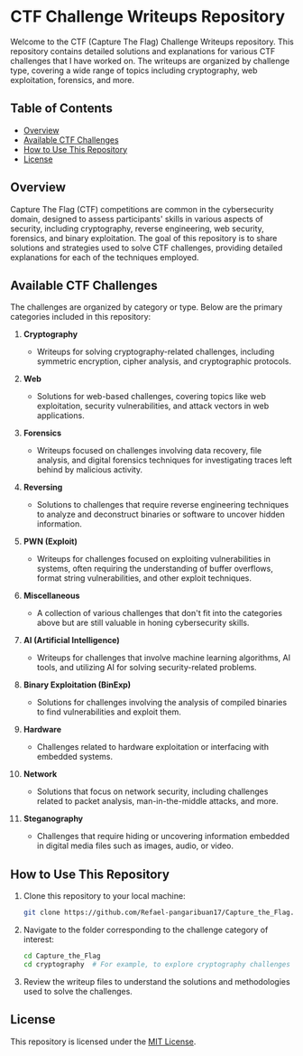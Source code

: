 # CTF Challenge Writeups Repository

Welcome to the CTF (Capture The Flag) Challenge Writeups repository. This repository contains detailed solutions and explanations for various CTF challenges that I have worked on. The writeups are organized by challenge type, covering a wide range of topics including cryptography, web exploitation, forensics, and more.

## Table of Contents

- [Overview](#overview)
- [Available CTF Challenges](#available-ctf-challenges)
- [How to Use This Repository](#how-to-use-this-repository)
- [License](#license)

## Overview

Capture The Flag (CTF) competitions are common in the cybersecurity domain, designed to assess participants' skills in various aspects of security, including cryptography, reverse engineering, web security, forensics, and binary exploitation. The goal of this repository is to share solutions and strategies used to solve CTF challenges, providing detailed explanations for each of the techniques employed.

## Available CTF Challenges

The challenges are organized by category or type. Below are the primary categories included in this repository:

1. **Cryptography**
    - Writeups for solving cryptography-related challenges, including symmetric encryption, cipher analysis, and cryptographic protocols.
  
2. **Web**
    - Solutions for web-based challenges, covering topics like web exploitation, security vulnerabilities, and attack vectors in web applications.

3. **Forensics**
    - Writeups focused on challenges involving data recovery, file analysis, and digital forensics techniques for investigating traces left behind by malicious activity.

4. **Reversing**
    - Solutions to challenges that require reverse engineering techniques to analyze and deconstruct binaries or software to uncover hidden information.

5. **PWN (Exploit)**
    - Writeups for challenges focused on exploiting vulnerabilities in systems, often requiring the understanding of buffer overflows, format string vulnerabilities, and other exploit techniques.

6. **Miscellaneous**
    - A collection of various challenges that don't fit into the categories above but are still valuable in honing cybersecurity skills.

7. **AI (Artificial Intelligence)**
    - Writeups for challenges that involve machine learning algorithms, AI tools, and utilizing AI for solving security-related problems.

8. **Binary Exploitation (BinExp)**
    - Solutions for challenges involving the analysis of compiled binaries to find vulnerabilities and exploit them.

9. **Hardware**
    - Challenges related to hardware exploitation or interfacing with embedded systems.

10. **Network**
    - Solutions that focus on network security, including challenges related to packet analysis, man-in-the-middle attacks, and more.

11. **Steganography**
    - Challenges that require hiding or uncovering information embedded in digital media files such as images, audio, or video.

## How to Use This Repository

1. Clone this repository to your local machine:
    ```bash
    git clone https://github.com/Refael-pangaribuan17/Capture_the_Flag.git
    ```

2. Navigate to the folder corresponding to the challenge category of interest:
    ```bash
    cd Capture_the_Flag
    cd cryptography  # For example, to explore cryptography challenges
    ```

3. Review the writeup files to understand the solutions and methodologies used to solve the challenges.

## License

This repository is licensed under the [MIT License](LICENSE).
